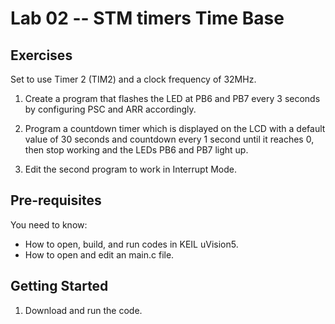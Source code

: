 Lab 02 -- STM timers Time Base
==============================

Exercises
---------

Set to use Timer 2 (TIM2) and a clock frequency of 32MHz.

1. Create a program that flashes the LED at PB6 and PB7 every 3 seconds by configuring PSC and ARR accordingly.

2. Program a countdown timer which is displayed on the LCD with a default value of 30 seconds and countdown every 1 second until it reaches 0, then stop working and the LEDs PB6 and PB7 light up.

3. Edit the second program to work in Interrupt Mode.

Pre-requisites
--------------

You need to know:

- How to open, build, and run codes in KEIL uVision5.
- How to open and edit an main.c file.

Getting Started
---------------

1. Download and run the code.